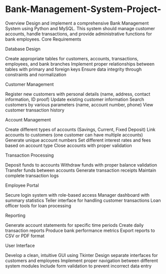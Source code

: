 # Bank-Management-System-Project-

Overview
Design and implement a comprehensive Bank Management System using Python and MySQL. This system should manage customer accounts, handle transactions, and provide administrative functions for bank employees.
Core Requirements

Database Design

Create appropriate tables for customers, accounts, transactions, employees, and bank branches
Implement proper relationships between tables with primary and foreign keys
Ensure data integrity through constraints and normalization


Customer Management

Register new customers with personal details (name, address, contact information, ID proof)
Update existing customer information
Search customers by various parameters (name, account number, phone)
View customer transaction history


Account Management

Create different types of accounts (Savings, Current, Fixed Deposit)
Link accounts to customers (one customer can have multiple accounts)
Generate unique account numbers
Set different interest rates and fees based on account type
Close accounts with proper validation


Transaction Processing

Deposit funds to accounts
Withdraw funds with proper balance validation
Transfer funds between accounts
Generate transaction receipts
Maintain complete transaction logs


Employee Portal

Secure login system with role-based access
Manager dashboard with summary statistics
Teller interface for handling customer transactions
Loan officer tools for loan processing


Reporting

Generate account statements for specific time periods
Create daily transaction reports
Produce bank performance metrics
Export reports to CSV or PDF format


User Interface

Develop a clean, intuitive GUI using Tkinter
Design separate interfaces for customers and employees
Implement proper navigation between different system modules
Include form validation to prevent incorrect data entry

